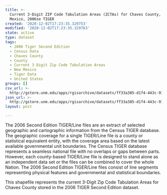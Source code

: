 ```yaml
---
title: >-
  Current 3-Digit ZIP Code Tabulation Areas (ZCTAs) for Chaves County, New
  Mexico, 2006se TIGER
created: '2020-12-02T17:23:35.329753'
modified: '2020-12-02T17:23:35.329763'
state: active
type: dataset
tags:
  - 2006 Tiger Second Edition
  - Census Data
  - Chaves County
  - County
  - Current 3 Digit Zip Code Tabulation Areas
  - New Mexico
  - Tiger Data
  - United States
groups: []
csv_url: >-
  http://gstore.unm.edu/apps/rgisarchive/datasets/ff33a385-d1f4-443c-911c-91c32a067e29/tgr2006se_chav_zcta3cu.derived.csv
json_url: >-
  http://gstore.unm.edu/apps/rgisarchive/datasets/ff33a385-d1f4-443c-911c-91c32a067e29/tgr2006se_chav_zcta3cu.derived.json
layout: post

---
```

The 2006 Second Edition TIGER/Line files are an extract of selected geographic and cartographic information from the Census TIGER database.  The geographic coverage for a single TIGER/Line file is a county or statistical equivalent entity, with the coverage area based on the latest available governmental unit boundaries. The Census TIGER database represents a seamless national file with no overlaps or gaps between parts.  However, each county-based TIGER/Line file is designed to stand alone as an independent data set or the files can be combined to cover the whole Nation.  The 2006 Second Edition  TIGER/Line files consist of line segments representing physical features and governmental and statistical boundaries.  

This shapefile represents the current 3-Digit Zip Code Tabulation Areas for Chaves County stored in the 2006 TIGER Second Edition dataset.
